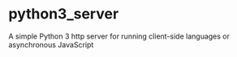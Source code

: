 # python3_server
A simple Python 3 http server for running client-side languages or asynchronous JavaScript
